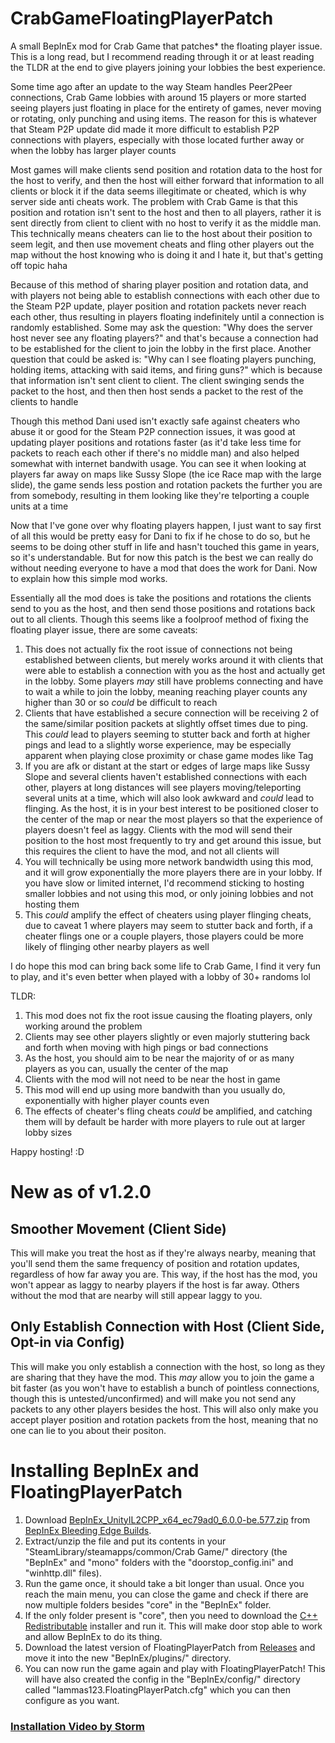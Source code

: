 # CrabGameFloatingPlayerPatch
A small BepInEx mod for Crab Game that patches* the floating player issue.
This is a long read, but I recommend reading through it or at least reading the TLDR at the end to give players joining your lobbies the best experience.

Some time ago after an update to the way Steam handles Peer2Peer connections, Crab Game lobbies with around 15 players or more started seeing players just floating in place for the entirety of games, never moving or rotating, only punching and using items. The reason for this is whatever that Steam P2P update did made it more difficult to establish P2P connections with players, especially with those located further away or when the lobby has larger player counts

Most games will make clients send position and rotation data to the host for the host to verify, and then the host will either forward that information to all clients or block it if the data seems illegitimate or cheated, which is why server side anti cheats work. The problem with Crab Game is that this position and rotation isn't sent to the host and then to all players, rather it is sent directly from client to client with no host to verify it as the middle man. This technically means cheaters can lie to the host about their position to seem legit, and then use movement cheats and fling other players out the map without the host knowing who is doing it and I hate it, but that's getting off topic haha

Because of this method of sharing player position and rotation data, and with players not being able to establish connections with each other due to the Steam P2P update, player position and rotation packets never reach each other, thus resulting in players floating indefinitely until a connection is randomly established. Some may ask the question: "Why does the server host never see any floating players?" and that's because a connection had to be established for the client to join the lobby in the first place. Another question that could be asked is: "Why can I see floating players punching, holding items, attacking with said items, and firing guns?" which is because that information isn't sent client to client. The client swinging sends the packet to the host, and then then host sends a packet to the rest of the clients to handle

Though this method Dani used isn't exactly safe against cheaters who abuse it or good for the Steam P2P connection issues, it was good at updating player positions and rotations faster (as it'd take less time for packets to reach each other if there's no middle man) and also helped somewhat with internet bandwith usage. You can see it when looking at players far away on maps like Sussy Slope (the ice Race map with the large slide), the game sends less postion and rotation packets the further you are from somebody, resulting in them looking like they're telporting a couple units at a time

Now that I've gone over why floating players happen, I just want to say first of all this would be pretty easy for Dani to fix if he chose to do so, but he seems to be doing other stuff in life and hasn't touched this game in years, so it's understandable. But for now this patch is the best we can really do without needing everyone to have a mod that does the work for Dani. Now to explain how this simple mod works.

Essentially all the mod does is take the positions and rotations the clients send to you as the host, and then send those positions and rotations back out to all clients. Though this seems like a foolproof method of fixing the floating player issue, there are some caveats:
1. This does not actually fix the root issue of connections not being established between clients, but merely works around it with clients that were able to establish a connection with you as the host and actually get in the lobby. Some players *may* still have problems connecting and have to wait a while to join the lobby, meaning reaching player counts any higher than 30 or so *could* be difficult to reach
2. Clients that have established a secure connection will be receiving 2 of the same/similar position packets at slightly offset times due to ping. This *could* lead to players seeming to stutter back and forth at higher pings and lead to a slightly worse experience, may be especially apparent when playing close proximity or chase game modes like Tag
3. If you are afk or distant at the start or edges of large maps like Sussy Slope and several clients haven't established connections with each other, players at long distances will see players moving/teleporting several units at a time, which will also look awkward and *could* lead to flinging. As the host, it is in your best interest to be positioned closer to the center of the map or near the most players so that the experience of players doesn't feel as laggy. Clients with the mod will send their position to the host most frequently to try and get around this issue, but this requires the client to have the mod, and not all clients will
4. You will technically be using more network bandwidth using this mod, and it will grow exponentially the more players there are in your lobby. If you have slow or limited internet, I'd recommend sticking to hosting smaller lobbies and not using this mod, or only joining lobbies and not hosting them
5. This *could* amplify the effect of cheaters using player flinging cheats, due to caveat 1 where players may seem to stutter back and forth, if a cheater flings one or a couple players, those players could be more likely of flinging other nearby players as well

I do hope this mod can bring back some life to Crab Game, I find it very fun to play, and it's even better when played with a lobby of 30+ randoms lol


TLDR:
1. This mod does not fix the root issue causing the floating players, only working around the problem
2. Clients may see other players slightly or even majorly stuttering back and forth when moving with high pings or bad connections
3. As the host, you should aim to be near the majority of or as many players as you can, usually the center of the map
4. Clients with the mod will not need to be near the host in game
5. This mod will end up using more bandwith than you usually do, exponentially with higher player counts even
6. The effects of cheater's fling cheats *could* be amplified, and catching them will by default be harder with more players to rule out at larger lobby sizes

Happy hosting! :D


# New as of v1.2.0
## Smoother Movement (Client Side)
This will make you treat the host as if they're always nearby, meaning that you'll send them the same frequency of position and rotation updates, regardless of how far away you are.
This way, if the host has the mod, you won't appear as laggy to nearby players if the host is far away. Others without the mod that are nearby will still appear laggy to you.

## Only Establish Connection with Host (Client Side, Opt-in via Config)
This will make you only establish a connection with the host, so long as they are sharing that they have the mod.
This *may* allow you to join the game a bit faster (as you won't have to establish a bunch of pointless connections, though this is untested/unconfirmed) and will make you not send any packets to any other players besides the host.
This will also only make you accept player position and rotation packets from the host, meaning that no one can lie to you about their positon.


# Installing BepInEx and FloatingPlayerPatch
1. Download [BepInEx_UnityIL2CPP_x64_ec79ad0_6.0.0-be.577.zip](https://builds.bepinex.dev/projects/bepinex_be/577/BepInEx_UnityIL2CPP_x64_ec79ad0_6.0.0-be.577.zip) from [BepInEx Bleeding Edge Builds](https://builds.bepinex.dev/projects/bepinex_be).
2. Extract/unzip the file and put its contents in your "SteamLibrary/steamapps/common/Crab Game/" directory (the "BepInEx" and "mono" folders with the "doorstop_config.ini" and "winhttp.dll" files).
3. Run the game once, it should take a bit longer than usual. Once you reach the main menu, you can close the game and check if there are now multiple folders besides "core" in the "BepInEx" folder.
4. If the only folder present is "core", then you need to download the [C++ Redistributable](https://aka.ms/vs/17/release/vc_redist.x64.exe) installer and run it. This will make door stop able to work and allow BepInEx to do its thing.
5. Download the latest version of FloatingPlayerPatch from [Releases](https://github.com/lammas321/CrabGameFloatingPlayerPatch/releases) and move it into the new "BepInEx/plugins/" directory.
6. You can now run the game again and play with FloatingPlayerPatch! This will have also created the config in the "BepInEx/config/" directory called "lammas123.FloatingPlayerPatch.cfg" which you can then configure as you want.

### [Installation Video by Storm](https://youtu.be/2dnf7JWObh8?si=2fVu8j1YZMoEdsgo)
